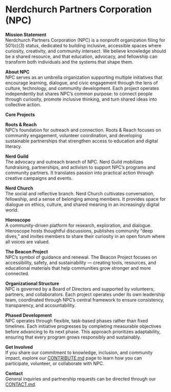 # Nerdchurch Partners Corporation (NPC)

**Mission Statement**  
Nerdchurch Partners Corporation (NPC) is a nonprofit organization filing for 501(c)(3) status, dedicated to building inclusive, accessible spaces where curiosity, creativity, and community intersect. We believe knowledge should be a shared resource, and that education, advocacy, and fellowship can transform both individuals and the systems that shape them.

**About NPC**  
NPC serves as an umbrella organization supporting multiple initiatives that encourage learning, dialogue, and civic engagement through the lens of culture, technology, and community development. Each project operates independently but shares NPC’s common purpose: to connect people through curiosity, promote inclusive thinking, and turn shared ideas into collective action.

**Core Projects**  

**Roots & Reach**  
NPC’s foundation for outreach and connection. Roots & Reach focuses on community engagement, volunteer coordination, and developing sustainable partnerships that strengthen access to education and digital literacy.

**Nerd Guild**  
The advocacy and outreach branch of NPC. Nerd Guild mobilizes fundraising, partnerships, and activism to support NPC’s programs and community partners. It translates passion into practical action through creative campaigns and events.

**Nerd Church**  
The social and reflective branch. Nerd Church cultivates conversation, fellowship, and a sense of belonging among members. It provides space for dialogue on ethics, culture, and shared meaning in an increasingly digital world.

**Hieroscope**  
A community-driven platform for research, exploration, and dialogue. Hieroscope hosts thoughtful discussions, publishes community “deep dives,” and invites members to share their curiosity in an open forum where all voices are valued.

**The Beacon Project**  
NPC’s symbol of guidance and renewal. The Beacon Project focuses on accessibility, safety, and sustainability — creating tools, resources, and educational materials that help communities grow stronger and more connected.

**Organizational Structure**  
NPC is governed by a Board of Directors and supported by volunteers, partners, and collaborators. Each project operates under its own leadership team, coordinated through NPC’s central framework to ensure consistency, transparency, and accountability.

**Phased Development**  
NPC operates through flexible, task-based phases rather than fixed timelines. Each initiative progresses by completing measurable objectives before advancing to its next phase. This approach prioritizes adaptability, ensuring that every program grows responsibly and sustainably.

**Get Involved**  
If you share our commitment to knowledge, inclusion, and community impact, explore our [CONTRIBUTE.md](CONTRIBUTE.md) page to learn how you can participate, volunteer, or collaborate with NPC.

**Contact**  
General inquiries and partnership requests can be directed through our [CONTACT.md](CONTACT.md).
